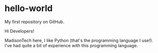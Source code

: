 # hello-world
My first repository on GitHub.

Hi Developers!

MadisonTech here, I like Python (that's the programming language I use!).
I've had quite a bit of experience with this programming language.
